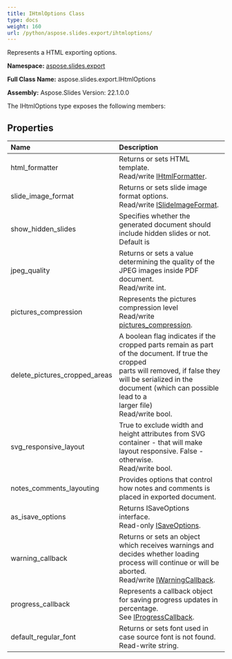 ```yaml
---
title: IHtmlOptions Class
type: docs
weight: 160
url: /python/aspose.slides.export/ihtmloptions/
---
```


Represents a HTML exporting options.

**Namespace:** [aspose.slides.export](/python/aspose.slides.export/)

**Full Class Name:** aspose.slides.export.IHtmlOptions

**Assembly:**  Aspose.Slides Version: 22.1.0.0

The IHtmlOptions type exposes the following members:
## **Properties**
|**Name**|**Description**|
| :- | :- |
|html_formatter|Returns or sets HTML template.<br/>            Read/write [IHtmlFormatter](/python/aspose.slides.export/ihtmlformatter/).|
|slide_image_format|Returns or sets slide image format options.<br/>            Read/write [ISlideImageFormat](/python/aspose.slides.export/islideimageformat/).|
|show_hidden_slides|Specifies whether the generated document should include hidden slides or not.<br/>            Default is|
|jpeg_quality|Returns or sets a value determining the quality of the JPEG images inside PDF document.<br/>            Read/write int.|
|pictures_compression|Represents the pictures compression level<br/>            Read/write [pictures_compression](/python/aspose.slides.export/ihtmloptions/).|
|delete_pictures_cropped_areas|A boolean flag indicates if the cropped parts remain as part of the document. If true the cropped <br/>            parts will removed, if false they will be serialized in the document (which can possible lead to a <br/>            larger file)<br/>            Read/write bool.|
|svg_responsive_layout|True to exclude width and height attributes from SVG container - that will make layout responsive. False - otherwise.<br/>            Read/write bool.|
|notes_comments_layouting|Provides options that control how notes and comments is placed in exported document.|
|as_isave_options|Returns ISaveOptions interface.<br/>            Read-only [ISaveOptions](/python/aspose.slides.export/isaveoptions/).|
|warning_callback|Returns or sets an object which receives warnings and decides whether loading process will continue or will be aborted.<br/>            Read/write [IWarningCallback](/python/aspose.slides.warnings/iwarningcallback/).|
|progress_callback|Represents a callback object for saving progress updates in percentage. <br/>            See [IProgressCallback](/python/aspose.slides/iprogresscallback/).|
|default_regular_font|Returns or sets font used in case source font is not found.<br/>            Read-write string.|
